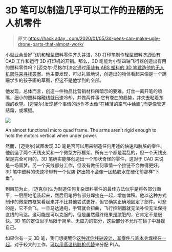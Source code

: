 # 3D 笔可以制造几乎可以工作的丑陋的无人机零件

> 原文:[https://hack aday . com/2020/01/05/3d-pens-can-make-ugly-drone-parts-that-almost-work/](https://hackaday.com/2020/01/05/3d-pens-can-make-ugly-drone-parts-that-almost-work/)

小型业余爱好飞机和轻型塑料零件齐头并进，3D 打印笔制作轻型塑料*东西*没有 CAD 工作和运行 3D 打印机的开销。那么，3D 笔能为小型四轴飞行器创造出有用的塑料零件吗？[迈克尔·尼格尔]决定通过[用装有 ABS 塑料的 3D 笔建造他的无人机部件来寻找答案](https://www.propwashed.com/using-a-3d-pen-for-drone-parts/)。他主要发现，可以礼貌地说，创造出的物体看起来像是一个蹒跚学步的孩子画的草图，但这不是他学到的全部。

他发现，总体而言，创造一件物品比营销材料所暗示的要难。灯丝一离开笔的喷嘴，细小的塑料熔融线就迅速冷却，并做两件事:它有卷曲的趋势，并失去粘着东西的欲望。[迈克尔]发现整个事情的运作不太像“在稀薄的空气中绘画”,而更像管道结霜，或填缝。

[![](../Images/d94a9b1aaeeee76fe7b88245a7d69a1d.png)](https://hackaday.com/wp-content/uploads/2019/12/3d-pen-created-micro-quad-frame.jpg)

An almost functional micro quad frame. The arms aren’t rigid enough to hold the motors vertical when under power.

然而，[迈克尔]试图发现 3D 笔是否可以用来制造任何用途的快速和肮脏的零件。他创造了两个天线支架和一个微型方形框架。所有三个都是混乱的，但一个天线支架是完全可用的。3D 笔确实能够创造出一个形状奇怪的零件，这对于 CAD 来说是一场噩梦。另一个天线部分工作，但没有做任何事情一个拉链不会做得更好。3D 笔中塑料的快速冷却有一个优势:挤出物不会像一团热胶水在硬化前那样“下垂”。

到目前为止，[迈克尔]认为制造任何复杂塑料零件的最佳方法似乎是将各部分画平，一层层地组装起来，然后用笔将各部分焊接在一起，增加体积。他以这种方式制作的微型四框架看起来并不比其他尝试更好，但它确实正确地固定了部件。可悲的是，它不会飞。一旦马达通电，手臂就会扭曲，飞行控制器就无法补偿无法保持直线的马达。这可能是可以克服的，但是虽然最终结果是肮脏的，它肯定不是很快。3D 笔的定位似乎局限于简单、无应力的部分，这些部分不允许在镜子中凝视自己。

如果你有一支 3D 笔，我们想提醒你[这种迷你线轴设计，其零件与笔本身焊接在一起](https://hackaday.com/2017/10/05/mini-spool-system-for-3d-printing-pen-tidies-things-up/)。对于较大的工作，[可以用高温热胶枪代替](https://hackaday.com/2018/02/05/3d-printering-printing-sticks-for-a-pla-hot-glue-gun/)来分配 PLA。